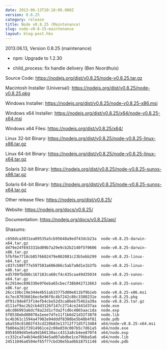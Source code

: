 ```yaml
---
date: 2013-06-13T20:18:09.000Z
version: 0.8.25
category: release
title: Node v0.8.25 (Maintenance)
slug: node-v0-8-25-maintenance
layout: blog-post.hbs
---
```


2013.06.13, Version 0.8.25 (maintenance)

- npm: Upgrade to 1.2.30

- child_process: fix handle delivery (Ben Noordhuis)

Source Code: https://nodejs.org/dist/v0.8.25/node-v0.8.25.tar.gz

Macintosh Installer (Universal): https://nodejs.org/dist/v0.8.25/node-v0.8.25.pkg

Windows Installer: https://nodejs.org/dist/v0.8.25/node-v0.8.25-x86.msi

Windows x64 Installer: https://nodejs.org/dist/v0.8.25/x64/node-v0.8.25-x64.msi

Windows x64 Files: https://nodejs.org/dist/v0.8.25/x64/

Linux 32-bit Binary: https://nodejs.org/dist/v0.8.25/node-v0.8.25-linux-x86.tar.gz

Linux 64-bit Binary: https://nodejs.org/dist/v0.8.25/node-v0.8.25-linux-x64.tar.gz

Solaris 32-bit Binary: https://nodejs.org/dist/v0.8.25/node-v0.8.25-sunos-x86.tar.gz

Solaris 64-bit Binary: https://nodejs.org/dist/v0.8.25/node-v0.8.25-sunos-x64.tar.gz

Other release files: https://nodejs.org/dist/v0.8.25/

Website: https://nodejs.org/docs/v0.8.25/

Documentation: https://nodejs.org/docs/v0.8.25/api/

Shasums:

```
c650dca3031ea09535a5cb95648a9edf43dcb23a  node-v0.8.25-darwin-x64.tar.gz
d479e24f693331bd09b7a29e9cb2b2140f5f0606  node-v0.8.25-darwin-x86.tar.gz
5fbf6e7718cb8576682479e002081c23b5ebb299  node-v0.8.25-linux-x64.tar.gz
c037c589f77e597503a606d66c5ab7a0d1e1b3fb  node-v0.8.25-linux-x86.tar.gz
ed5709fbd80c167183ca60cf4c435caa49d35034  node-v0.8.25-sunos-x64.tar.gz
6c2914ec896330e9f6eba65cbec738b042712663  node-v0.8.25-sunos-x86.tar.gz
26cc19bc19e344e4b51ab33775d00e811bf9b1eb  node-v0.8.25-x86.msi
4c7ec87036616ec6e96f8c4b7242c86c3380231e  node-v0.8.25.pkg
df91c9de8f3f14efb4cbe52d3ca8beb754b2a39a  node-v0.8.25.tar.gz
d111ef9ac2b2cb4d3126f147c2714ce2441d37aa  node.exe
a8cd86993a6dcf8a22d1cfda2fcd6c4865aac1da  node.exp
5f8538ebd80078a1eee7dfe11f1b6d21d32f38f8  node.lib
bc4b361c1594a47902e94dddf8308be5b48b4f81  node.pdb
a6a559c81802f43cd220b83e13712f71d5f13484  x64/node-v0.8.25-x64.msi
fb004a281f3914961ce2c08e859c007b5c7d61a5  x64/node.exe
8954509d45e6a9d160130acc4313a8cb4ee870f4  x64/node.exp
cc332ca7a4b34ed834e5ad07abdbe1ce79bba5a6  x64/node.lib
24511046a8504ef65f77cbd30e5bad6b18751148  x64/node.pdb
```
